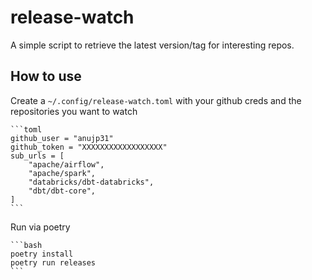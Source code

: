 # release-watch
A simple script to retrieve the latest version/tag for interesting repos.

## How to use
Create a `~/.config/release-watch.toml` with your github creds and the repositories you want to watch

    ```toml
    github_user = "anujp31"
    github_token = "XXXXXXXXXXXXXXXXXX"
    sub_urls = [
        "apache/airflow",
        "apache/spark",
        "databricks/dbt-databricks",
        "dbt/dbt-core",
    ]
    ```

Run via poetry

    ```bash
    poetry install
    poetry run releases
    ```
